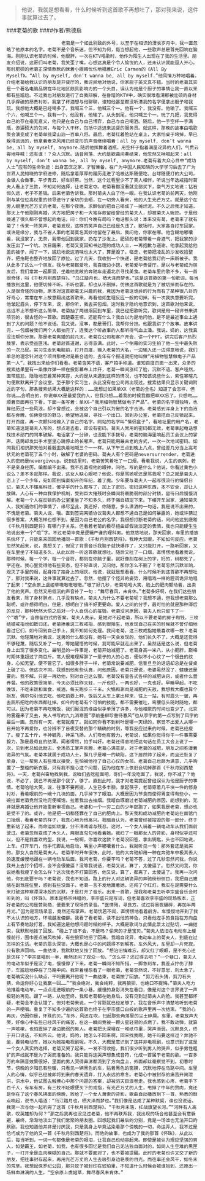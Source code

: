 > 他说，我就是想看看，什么时候听到这首歌不再想吐了，那对我来说，这件事就算过去了。

###老菊的歌
####作者/熊德启

						老菊是一个如此别致的外号，以至于在相识的漫长岁月中，我一直忽略了他原本的名字。老菊不是个音乐迷，但不知为何，每当想起他，一些歌声总是首先回响在脑海。刚刚认识老菊的时候，他很胖，一次在KTV唱歌时，他作为陌生人出现在了我的生活里。朋友介绍说，这哥们叫老菊，我笑歪了嘴，心想这真是个令人愉悦的人，还未认识就能逗人开心。那时肥硕的老菊正深情款款的眯着小眼睛忧伤地唱着Eric Carmen的《All By Myself》。“All by myself, don’t wanna be, all by myself.”他风情万种地唱着。介绍老菊给我认识的朋友是开餐厅的，我诧异地对他说，你家厨子英文真不错。当时的老菊其实是一个著名电脑品牌在华北地区颇具影响力的一个头目，误认为他是个厨子的事情让我一直以来都有些尴尬。不过我也对朋友进行了自我辩解，在昏暗的KTV中，确实很难看清那被壮硕的身材几乎撑破的昂贵衬衫。我拿了杯酒想与他聊聊，谁知他甚至都没听清我的名字便拿出骰子和我玩。我想他大概是已经喝多了。我喊三个三，他喊三个一。他有一个，我没有。他输了。我喊三个六，他喊三个一。我有一个，他没有。他输了。从头到尾，他只喊三个一。玩了几把，我觉得自己的存在毫无意义，他只是在自己与自己博弈，自己与自己喝酒。随后，他一手空杯一手满瓶，游遍硕大的包间，与每个人干杯，包括中途进来送餐的服务员。就这样，那晚的故事由唱歌聚会演变成了老菊单挑梁山泊一百单八将。最后，老菊红着脸站在桌上，大家怕桌子垮掉，早已躲得远远的，他拿着麦克风用已经变形的声音继续唱着：all by myself, don’t wanna be, all by myself, anymore.随后他挥舞着酒瓶，用空杯子指着满屋诧异的人们，气贯云霄地呼喊：还有谁！？众人沉默。话音刚落，大约是歌曲间奏结束，他忽然又呐喊起来：all by myself, don’t wanna be, all by myself, anymore.老菊有着大众心目中“成功人士”应有的生命轨迹：出身富庶之家，才智兼备，在广为中国人民知晓的大学学习后去了广为世界人民知晓的学府进修，随后拿着厚厚的履历走进了哈根达斯随便吃、台球随便打的大公司，会做人会做事，平步青云，好车好房。当然，这个过程里少不了美人相伴，听说当年选戒指时菊夫人看上了三款，不知如何选择，让老菊定夺。老菊看都没看就全部买下，豪气万丈地说：钻石恒久远，老子不差钱。后来老菊告诉我，那时菊夫人白了他一眼。在我认识老菊的前两天，他刚刚与某位位高权重的领导进行了亲切的会晤，在一切旁人看来，他的人生光芒万丈。就是这个在旁人眼里光芒万丈的老菊，在那个夜晚，求醉似的把自己喝成了一摊烂泥。不久之后我才知道，那天上午他刚刚离婚，大方地把房子和一大笔存款留给曾经的菊夫人，却被菊夫人婉拒。于是他拨通了很久都不曾想起的电话，问：你们今晚有局吗？电话那头说：本来没有菊，老菊来了就有菊了！传来一阵笑声，老菊发现，这样的笑声自己已经是久违了。散场时，大家各自打车回家。或许是缘分，我与不省人事的老菊莫名其妙地留在了最后。我问他，你家在哪。他含糊地嘟囔着，我没家了。无奈，我带他回到我家，扔在了沙发上。肥硕的老菊带着一身酒气，把我家的沙发压出了一个坑。次日醒来，老菊又变回知书达理的成功人士，一再抱歉与道谢。他拿起我给他盖的被子，闻了一下，尴尬地说这酒味也太大了，算是毁了。临走，老菊把凌乱的沙发收拾整齐，把拖鞋也整齐地放回了原位。过了几天，我收到一个快递，是老菊给我订的一床新被子。我从此多了这么一个朋友。我与老菊都爱吃，我喜街边小馆，老菊爱华贵餐厅。是以与老菊成为朋友后，我们常常一起厮混，坐着他宽敞的奔驰车走遍北京寻找美食。老菊车里的歌不多，有一首很奇怪，叫《千秋月别西楚将》。“乌江踏月也，栖大泽而梦也。”这是这首歌的第一句歌词，每当播放到这里，他便切掉不听。不听也罢，却也从不删掉，仿佛这首歌就是为了被切掉而存在的。人是很奇怪的动物，原本对这首歌毫无兴趣的我，竟因为老菊这诡异的行为而有了某种很八卦的好奇心，常常在车上故意翻出这首歌来，再看他如生理反应一般的切掉。有一次我执意要听完，他皱起眉头，停下车来，说，那你听，我去买包烟。这时我才隐约地意识到，这首歌对他来说，远远不止不想听这么简单。老菊抽了两根烟回到车里，我已经把歌听完，歌词是用一段评书来讲项羽的，很古怪的一首歌。西楚霸王嘛，还能有什么？我自以为是地问他，是不是最近事业上遇到了大的问题？他不说话。我又说，没事，都是哥们，我帮你分担。他跟我讲了个故事。故事讲完，一包烟被我们两个人都抽完了，连我这个听故事的人都听得气血上涌。我说，妈的，这我真没法帮你分担。那是老菊离婚的前几天。老菊在公司和客户开会，讲一个PPT。讲完后客户热烈鼓掌，表示受益匪浅。老菊颔首道谢，志得意满。此时，一个倒霉的实习生拍了他一生中最失败的一次马屁。实习生走到电脑前，打开百度，输入老菊的大名，一边输入还一边得意地说，我们单总的理念针对这个项目那绝对是最合适的，去年有个报道就把他叫做“用植物智慧做电子产品第一人”，我找出来给你们看看。老菊含笑不语，客户拍手称道。谁知百度页面一出来，众多的搜索结果里有一条像炸弹一样在投影幕布上炸开，老菊一瞬间涨红了脸，沉默不语。客户哑然，面带尴尬，隐隐地忍着某种笑容，大约是从未遇到这样的情况，也不知该说些什么，索性寒暄几句便默默离开了会议室。至于那个实习生，从此没有在公司再出现过。搜索结果只显示关键词附近的字句，那条搜索结果大概是这样的：……我想过如果单XX（老菊的全名）知道了会怎样，但你说……会明白的，你说单XX是最爱我的人，但我只想……着我的时候我都把单XX忘了，只想吻……顺着页面再往下看，下面一条写着：单XX—“我用植物智慧做电子产品”。老菊的名字很独特，也算经历过一些风浪，却不曾想过，会被这个自己引以为傲的名字击溃。老菊感到浑身上下的血液都在奔腾，仿佛受惊的野马，绝望地逃窜，寻找一个出口。回到办公室，老菊把自己反锁起来，打开百度，再一次颤抖地输入了自己的名字。网站的名字叫“情侣盒子”，看地址里的用户名，老菊知道这是菊夫人写的，想点进去看，却设有密码。菊夫人常用的密码都无效，老菊拿起电话想找技术部门的同事破解。电话拿了一分钟，也没能下手拨号。老菊的脑海里响起员工会议上的掌声。话筒却发出手术室里心跳停止的长嘟声。老菊只能用最古老的方式，一次一次地试密码。如同我们相识那天他对着骰盅执着地喊三个一一样。从下午三点到晚上八点，曾经差几分当上高考状元的老菊花了五个小时，破解了老婆的密码。菊夫人有个密码是neversurrender，老菊进入的密码是nevergiveup。说到这里时，老菊苦笑着吐了一口烟，看着我说，人生的讽刺，若不是亲身经历，编都编不出来。我不忍直视他的眼神，问他，写的是什么？他说，你看过黄色小说么？差不多就那样。我说，这女人缺心眼吧？他说，你是骂她呢还是骂我呢？总之就是菊夫人恋上了一个少年，宛如回到情窦初开的年纪，着了魔。少年要与菊夫人一起写很流行的情侣日记，菊夫人不懂高科技，傻乎乎的什么都写了，加上了密码。密码这种东西，本不安全，却让人放肆。人心有一种自我保护机制，受到巨大摧残时会瞬间将最脆弱的部分封锁，留待日后慢慢消解。老菊一个人在反锁的办公室里坐了不知多久，终于强自镇定下来。下楼开车回家，通知菊夫人，我知道你们的事情了，缘尽至此，我还好，你随意。多么潇洒的一句话，我是说不出来的，不愧是老菊。菊夫人说，哦。直到签完离婚协议菊夫人都想不通自己是如何暴露的，她或许猜过很多答案，大概怎样也想不到，是因为自己老公的名字。我很想打断老菊的话，问问他这到底和《千秋月别西楚将》有哪门子关系。但看着老菊的极尽扭曲却假装淡定的表情，我也只能硬生生地说出来一个“哦”字。不过老菊毕竟是逻辑严谨的理科男。他悠悠地说，那天回家，车里的播放系统坏了，只能来来回回地播同一首歌：《千秋月别西楚将》。我睁大双眼，不知如何反应。老菊忽然笑起来，说，我想关了，但没了背景音乐我脑子就快爆炸了，又只能打开，一路听回家，又在车里坐了不知道多久，从此以后一听这首歌就想吐。随后又吐了一口烟，直愣愣地看着我说，那种时候，每一个字，每一个音符，都刻在你脑子里，就好像刻在树上的字，妈的，树都死了，字还在。我心里觉得他有些变态，但不好直说，又问他，那你怎么不删了？老菊忽然沉默半晌，熄灭了手里的烟，起身拍了拍身上的烟灰。他说，我就是想看看，什么时候听到这首歌不再想吐了，那对我来说，这件事就算过去了。忽然，他摆了个怪异的姿势，用唱戏一样的腔调诡异地唱了起来：“空余原上虞姬草嗷嗷嗷嗷嗷。”嗷了好几秒，老菊哈哈大笑，脸上的肥肉颤动着，出卖了他的笑声。忽然又用低沉的声音补了一句：“舞尽春风，未肯休。”老菊多好啊，在我们这些朋友看来，除了身材胖点，几乎没有缺点。菊夫人为什么不要老菊呢？我想不通，但我想老菊那么聪明，或许想得明白。但是，想明白了搞不好更要命。爱人之间的分手，最可怕的就是那种滞后的反应，那种恍然大悟之后对一个人自信心的摧毁。老菊没问原因，菊夫人也只留下了一个“哦”字，当做留白式的答案。菊夫人表示，是她对不起老菊，所以不要老菊的房子和钱，三枚结婚戒指也如数归还。老菊捧着这三枚戒指，感到很陌生，他发现自己在买的时候就不曾仔细地看过它们，如今回到自己手上，竟不知如何处理。我问老菊，这三枚戒指她最喜欢哪一枚？老菊沉默。他轻蔑地对我说，这男的什么都没有，她有一天会发现的，他们长久不了。大概是还觉得不够轻蔑，随后又补了一句，等她醒悟的时候，我可能早就走出来了。虽然话是这么说，但老菊身上出现了很多变化。最明显的一件事是，老菊开始减肥了。老菊身高一米八，从小肥胖，巅峰时期体重超过了两百斤。常人很难理解胖了一辈子的人的心态，便似不小心纹了一个很丑的纹身，心知无望，便不管它了。如很多胖子一样，老菊常说要减肥，信誓旦旦的话语却总是在餐桌上破了功。但这次不同，我感到他有些认真，问他原因，老菊只是说，老婆虽然没了，健康还是要的。我不解，只是一再劝他，别对自己这么狠。老菊没有查各式各样的减肥诀窍，或者什么营养餐。他的政策很简单，今天必须比昨天轻，一斤也好，一两也好，一克也好。早睡早起，不吃晚饭，不吃米饭和面食，戒酒，每天跑步三千米。火锅和涮肉是减肥的天敌，我想我大概也算个损友，偶尔勾引他去吃。他吃前要上秤，饭后又从车上拿出秤来，往上一站，有时眉头一皱，再去厕所把吃的东西都吐掉。如今的老菊有个可怕的技能，都不需要催吐，弯腰低头随时随地，都可以。因为老菊不再吃晚饭，我们厮混的缘由似乎单薄了许多，与他相聚的时间也变少了。北京的雾霾来了又去，先人书写的九九消寒图“亭前垂柳珍重待春风”也从亭字的第一点写到了风字的最后一画。忽然有一天，老菊就瘦了。就如同你看不到树叶是哪一天绿的，察觉不出爱人从哪一日开始不再爱你，也分辨不了日夜交替的那个精确的时刻，等我反应过来的时候，老菊已经瘦了。瘦了五十斤，丰神毓秀，神采飞扬。人们夸他有毅力，老菊说，如果你觉得你干一件事需要毅力，那是最苟且的结果。闻者愕然，拍手叫好。老菊还得意地把这句话在员工大会上说了一次，见到老总如此励志，全场员工掌声欢腾，老菊心满意足。对于老菊的减肥，朋友之间弥漫着诡异的气氛。老菊本就属于成功人士，胖几乎是唯一的缺陷，这下居然帅了起来，而且还恢复了单身，让一帮男人有些难以接受，生怕被他抢了自己心仪的女孩。老菊自己也颇为满意，几乎购置了一整柜的新衣服。只有我不担心这个问题，因为他在车上依旧会切掉那首《千秋月别西楚将》。一天，老菊兴奋地找到我，说咱们去吃拉面吧，哥们一年没吃面了。我说，你不减了？他说，不必了，我已不再是那个我了，够了。直到此时，我才对老菊提起曾经误认为他是厨子的事情。老菊哈哈大笑，说，往事不要再提，人生已多丰腴。拿起筷子，老菊穿着几千块一件的修身衬衫，看着眼前的一碗十几块的面，几乎掉下了眼泪。大概是因为节食而使得胃变得有些小，一碗拉面老菊竟然没吃完便喊饱，拉着我出去抽烟。我暗自琢磨过老菊减肥的原因，能想到的，无非就是离婚让他开始重新审视自己。老婆和一个一穷二白的少年郎跑了，如果我是老菊，想必也是受不了的。或许，他是把一切都怪罪在了自己的肥肉上。那天我和成功减肥的老菊站在面馆门口抽烟，看着老菊的样子，我真心地为他高兴。我暗自认为，老菊曾经被摧毁的那一部分，终于重新站了起来。而命运如顽童，分不清戏谑与残忍。这时，一个女人骑着一辆电动车从我们面前驶过。老菊忽然变成了木头人，两眼直勾勾地看着她。我扫了一眼那女人的背影，身材似乎还可以，但不是我喜欢的型。我说，一般啊，你喜欢这款？老菊没回答，拿出钥匙，头也不回地说，上车。打开车门，他手忙脚乱地启动，嘴里小声嘟囔着什么。我就听见一句：那外套还是我买的。那女人自然是菊夫人。老菊平时开车很快，此时，他的大奔驰却用一种在奔驰车中极其丢人的速度缓慢地跟在一辆电动车后面。我问老菊，你要干吗？老菊不答，过了几秒忽然问我，你说我开上去打个招呼，会不会很傻逼？没等我说话，老菊又说，算了，太傻逼了。忽然又问我，你说她看我瘦了会怎么样？这次我也不打算回答，他又说，算了，都离了，太傻逼了。我再一次问他，你到底要干吗？老菊说，我也不知道。路上的行人对这辆诡异的奔驰纷纷侧目，我把自己蜷缩在副驾座位里，感到有些没面子。老菊一言不发地跟着她，还闯了个红灯。我实在是需要什么来打破这种寒潭深冰般的沉默，于是打开了音乐。出来一首歌，是我和老菊去听李宗盛音乐会时听到的，叫《怀珠》。原本是杨宗纬唱的，李宗盛只是写词，但老菊喜欢李宗盛的现场版本，正好老菊的公司是赞助商，便要来了现场的录音。“医情殇，寻良方。试过将黑夜碾碎，再加半两月光。”因为是现场录音，竟然还有掌声。老菊恍若不闻，直愣愣地看着前方。车慢慢地开到了我不太认识的地方，环境越发偏僻。我看了看老菊，读不出他的神色，只看他左手的食指在方向盘上有节奏地敲打着。我知道这是他想问题时候的样子。大概是歌词与此情此景太过贴切，一曲结束，我默默地按了回放。“碰上了谁不会，不是吗？偷来的才是宝贝。”菊夫人依旧在电动车上缓慢前行，围巾差点被风吹掉，有些狼狈地捞了回来。我暗自诧异，电动车上的菊夫人，到底在过怎样的生活。老菊的眉头深锁，大概也是心中的问题得不到解答。车外风大，车里却一片死寂，只有歌声回响。一曲结束，我默默地又按了回放。“想治旧情难忘，却又红了眼眶，是不死心还是怎样？”李宗盛唱到一半，竟然还问了观众一句，“怎么样？还过得去吧？”一个巷口，菊夫人的电动车似乎是没了电，慢慢停了下来。老菊一瞬间不知所措，一脚急刹车，我差点拧伤了脖子，车尴尬地停在了马路中间。我带着埋怨看了一眼老菊，老菊忽然说，不好意思，刹太急了。老菊确实没什么缺点，干吗要离开他呢？一曲结束，老菊按了回放。“剪刀石头猜，剪刀石头猜，命运你好心让我赢一回……”“我会绝对，我会纯粹，我再狼狈，也绝口不提悔。”菊夫人吃力地推着电动车，一点点走进眼前的一条小巷。缓慢的身影消失在巷口，像是对这个世界说了一声极轻的再见。跟了一路，从始至终，我和老菊都在她身后，没有见到过菊夫人的脸。我甚至都怀疑，老菊会不会认错了。但对老菊来说，一个背影就已经足够了。我在音乐声中清楚地听到老菊的一声哽咽。重复了不知多少遍的这首歌也终于在李宗盛口白般的歌声里再一次结束。“我的心再灰，仍因你是，怀珠的贝。”车外，风还在吹，扫起那些角落里的尘土碎屑。车里，老菊放声大哭，好像心中有些已经风干的痛苦，在这一瞬间竟被一颗火星轻易的点燃了。我不敢动弹，就算一声咳嗽，也怕震碎了身边脆弱的男人。老菊把头深埋在一堆纸巾里，哭声渐弱。沉默良久，终于开口说话，不知所云。他说，妈的，她怎么不回来啊，回来找我啊，她干吗要这样过？奔驰不坐，要骑电动车，她以为她拍电视剧呢。不久，大概是意识到了这并非电视剧，也意识到了这是一个女人真实的选择，老菊又哭了起来，一发不可收拾。我们很少听到男人的哭声，似乎男性粗犷的声线就不是为了哭而准备的。我只能将这哭声想象成音符，化成一首属于老菊的歌。一百多万的车隔音效果很好，里面的男人哭得鼻涕都流到了方向盘上，外面却丝毫察觉不到。初春时节，傍晚的夕阳已有些暖，只看见一辆黑色的车，贴着黑色的窗膜，沉默地停在马路中间。车里人的心情，似乎已经被即将到来的春天遗弃，打入永远的寒冬。老菊心中被封存的痛苦开闸泄洪，洪水中，他试图去触摸心中那个问题的答案，却被滔天巨浪卷走。我也感到心疼，老菊手下百千人，有车有房，有三枚不眨眼便买下的戒指，有光芒万丈的人生，甩掉了中年的赘肉，竟还是倒在了这个春风拂面的傍晚，败给了一个女人萧索的背影。歌曲自动播放到下一首，熟悉的鼓点响起，说书人唱道：“乌江踏月也，栖大泽而梦也。”我们像是达成了某种默契，谁也没说话，我第一次与他一起听完了这首《千秋月别西楚将》。“千秋月未落，扛战旗望长河。”“河畔有人高歌，叹英雄却为何？”那之后我再也没见过老菊，他不再联系我，我出现的场合他甚至会有意躲避，最终，渐渐地淡出了我们常聚的朋友圈。回想起我们最后的分别，竟是一场谁也无法开口的默剧。我也知道他并非是讨厌我，只是我身上毕竟沾染着那个傍晚的一切，命运弄人，我不过是恰巧成为了他的又一首《千秋月别西楚将》。而他的故事，也成为了我的那首《怀珠》，从此以后，每当听到，一词一句都像是老菊的眼泪，让我自己也动容起来。即使是被认为理应坚强的男人，如楚霸王，如老菊，如我，也有很多回忆是我们自己无法独自面对的，如同人生空难的黑匣子，一打开全是血肉模糊的自己。那就不要面对了，也不要被提醒。此时的老菊也许又交了新的朋友，把往事封存起来，再用光芒万丈的人生去吸引身边艳羡的目光。而往事还会风干，如冬末的荒草。我想起侏罗纪公园，那只蚊子被封印在琥珀里，不知道什么时候会被谁拾到，还原出一场鲜血淋漓的人生。“空余原上虞姬草，舞尽春风未肯休。”			  		